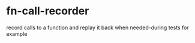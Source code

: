 fn-call-recorder
================

record calls to a function and replay it back when needed-during tests for example
